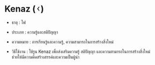 # Kenaz (ᚲ)

- ธาตุ : ไฟ

- ประเภท : ความรู้และสติปัญญา

- ความหมาย : การเรียนรู้และความรู้, ความสามารถในการสร้างสิ่งใหม่

- วิธีใช้งาน : ใช้รูน Kenaz เพื่อส่งเสริมความรู้ สติปัญญา และความสามารถในการสร้างสิ่งใหม่ ช่วยให้มีความคิดสร้างสรรค์และความเป็นผู้นำ
